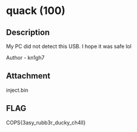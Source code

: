 # quack (100)

## Description
My PC did not detect this USB. I hope it was safe lol

Author - kn1gh7

## Attachment
inject.bin

## FLAG
COPS{3asy_rubb3r_ducky_ch4ll}
